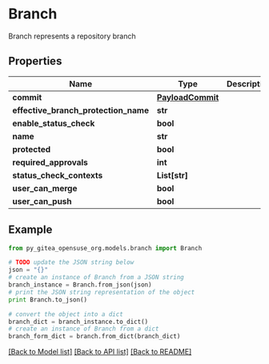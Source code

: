 # Branch

Branch represents a repository branch

## Properties

Name | Type | Description | Notes
------------ | ------------- | ------------- | -------------
**commit** | [**PayloadCommit**](PayloadCommit.md) |  | [optional] 
**effective_branch_protection_name** | **str** |  | [optional] 
**enable_status_check** | **bool** |  | [optional] 
**name** | **str** |  | [optional] 
**protected** | **bool** |  | [optional] 
**required_approvals** | **int** |  | [optional] 
**status_check_contexts** | **List[str]** |  | [optional] 
**user_can_merge** | **bool** |  | [optional] 
**user_can_push** | **bool** |  | [optional] 

## Example

```python
from py_gitea_opensuse_org.models.branch import Branch

# TODO update the JSON string below
json = "{}"
# create an instance of Branch from a JSON string
branch_instance = Branch.from_json(json)
# print the JSON string representation of the object
print Branch.to_json()

# convert the object into a dict
branch_dict = branch_instance.to_dict()
# create an instance of Branch from a dict
branch_form_dict = branch.from_dict(branch_dict)
```
[[Back to Model list]](../README.md#documentation-for-models) [[Back to API list]](../README.md#documentation-for-api-endpoints) [[Back to README]](../README.md)



